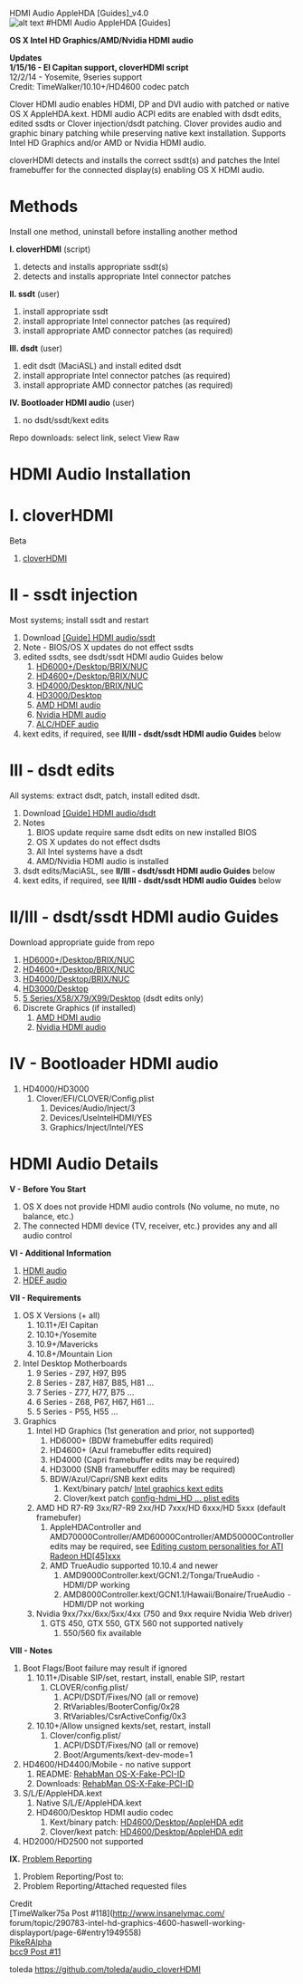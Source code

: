 HDMI Audio AppleHDA [Guides]_v4.0  
![alt text](https://github.com/toleda/audio_RealtekALC/blob/master/sound.jpeg)
#HDMI Audio AppleHDA [Guides]

**OS X Intel HD Graphics/AMD/Nvidia HDMI audio**  

**Updates**  
**1/15/16 - El Capitan support, cloverHDMI script**  
12/2/14 - Yosemite, 9series support   
Credit: TimeWalker/10.10+/HD4600 codec patch

Clover HDMI audio enables HDMI, DP and DVI audio with patched or native OS X AppleHDA.kext. HDMI audio ACPI edits are enabled with dsdt edits, edited ssdts or Clover injection/dsdt patching.  Clover provides audio and graphic binary patching while preserving native kext installation.  Supports Intel HD Graphics and/or AMD or Nvidia HDMI audio.

cloverHDMI detects and installs the correct ssdt(s) and patches the Intel framebuffer for the connected display(s) enabling OS X HDMI audio.

# Methods
Install one method, uninstall before installing another method  

**I.		cloverHDMI** (script)  

1. detects and installs appropriate ssdt(s)
2. detects and installs appropriate Intel connector patches  

**II.		ssdt** (user)  

1. install appropriate ssdt
2. install appropriate Intel connector patches (as required)
3. install appropriate AMD connector patches (as required)  

**III.		dsdt** (user)  

1. edit dsdt (MaciASL) and install edited dsdt
2. install appropriate Intel connector patches (as required)
3. install appropriate AMD connector patches (as required)

**IV.		Bootloader HDMI audio** (user)

1. no dsdt/ssdt/kext edits

Repo downloads: select link, select View Raw
# HDMI Audio Installation
# I.	cloverHDMI  
Beta  

1. [cloverHDMI](https://github.com/toleda/audio_CloverHDMI/) 


# II - ssdt injection
 Most systems; install ssdt and restart  

1. Download [[Guide] HDMI audio/ssdt](https://github.com/toleda/audio_hdmi_guides/blob/master/%5BGuide%5D-OSX-hdmi_audio-hdef_audio-ssdt.pdf.zip)
2. Note - BIOS/OS X updates do not effect ssdts
3. edited ssdts, see dsdt/ssdt HDMI audio Guides below
	1. [HD6000+/Desktop/BRIX/NUC](https://github.com/toleda/audio_hdmi_9series/tree/master/ssdt_hdmi-hd6000%2B)
	2. [HD4600+/Desktop/BRIX/NUC](https://github.com/toleda/audio_hdmi_8series/tree/master/ssdt_hdmi-hd4600%2B)
	3. [HD4000/Desktop/BRIX/NUC](https://github.com/toleda/audio_hdmi_hd4000/tree/master/ssdt_hdmi-hd4000)
	4. [HD3000/Desktop](https://github.com/toleda/audio_hdmi_hd3000/tree/master/ssdt_hdmi-hd3000)
	5. [AMD HDMI audio](https://github.com/toleda/audio_hdmi_amd-nvidia/tree/master/ssdt_hdmi-amd)
	6. [Nvidia HDMI audio](https://github.com/toleda/audio_hdmi_amd-nvidia/tree/master/ssdt_hdmi-nvidia)
	5. [ALC/HDEF audio](https://github.com/toleda/audio_ALCInjection/tree/master/ssdt_hdef)
4. kext edits, if required, see **II/III - dsdt/ssdt HDMI audio Guides** below  

# III - dsdt edits
All systems: extract dsdt, patch, install edited dsdt.

1. Download [[Guide] HDMI audio/dsdt](https://github.com/toleda/audio_hdmi_guides/blob/master/%5BGuide%5D-OSX-hdmi_audio-hdef_audio-dsdt.pdf.zip)
2. Notes
	1. BIOS update require same dsdt edits on new installed BIOS
	2. OS X updates do not effect dsdts
	3. All Intel systems have a dsdt
	4. AMD/Nvidia HDMI audio is installed
3. dsdt edits/MaciASL, see **II/III - dsdt/ssdt HDMI audio Guides** below
4. kext edits, if required, see **II/III - dsdt/ssdt HDMI audio Guides** below

# II/III - dsdt/ssdt HDMI audio Guides
Download appropriate guide from repo

1. [HD6000+/Desktop/BRIX/NUC](https://github.com/toleda/audio_hdmi_9series)
2. [HD4600+/Desktop/BRIX/NUC](https://github.com/toleda/audio_hdmi_8series)
3. [HD4000/Desktop/BRIX/NUC](https://github.com/toleda/audio_hdmi_hd4000)
4. [HD3000/Desktop](https://github.com/toleda/audio_hdmi_hd3000/tree/master/ssdt_hdmi-hd3000)
5. [5 Series/X58/X79/X99/Desktop](https://github.com/toleda/audio_hdmi_5series) (dsdt edits only)
6. Discrete Graphics (if installed)
	1.	[AMD HDMI audio](https://github.com/toleda/audio_hdmi_guides/blob/master/%5BGuide%5D-OSX-AMD-hdmi_audio.pdf.zip)
	2.	[Nvidia HDMI audio](https://github.com/toleda/audio_hdmi_guides/blob/master/%5BGuide%5D-OSX-Nvidia-hdmi_audio.pdf.zip)

# IV - Bootloader HDMI audio

1.	HD4000/HD3000
	1.	Clover/EFI/CLOVER/Config.plist
		1.	Devices/Audio/Inject/3
		2.	Devices/UseIntelHDMI/YES
		3.	Graphics/Inject/Intel/YES

# HDMI Audio Details 

**V - Before You Start**

1.	OS X does not provide HDMI audio controls (No volume, no mute, no balance, etc.)
2.	The connected HDMI device (TV, receiver, etc.) provides any and all audio control

**VI - Additional Information**

1.	[HDMI audio](https://github.com/toleda/audio_hdmi_guides)  
2.	[HDEF audio](https://github.com/toleda/audio_ALC_guides)

**VII - Requirements**  

1.  OS X Versions (+ all)
    1.  10.11+/El Capitan 
    2.  10.10+/Yosemite
    3.  10.9+/Mavericks
    4.  10.8+/Mountain Lion
2.	Intel Desktop Motherboards
	1.	9 Series - Z97, H97, B95
	2.	8 Series - Z87, H87, B85, H81 ...
	3.	7 Series - Z77, H77, B75 ...
	4.	6 Series - Z68, P67, H67, H61 ...
	5.	5 Series - P55, H55 ...
3.	Graphics
	1.	Intel HD Graphics (1st generation and prior, not supported)
		1.	HD6000+ (BDW framebuffer edits required)
		2.	HD4600+ (Azul framebuffer edits required)
		3.	HD4000 (Capri framebuffer edits may be required)
		4.	HD3000 (SNB framebuffer edits may be required)
		5.	BDW/Azul/Capri/SNB kext edits
			1.	Kext/binary patch/ [Intel graphics kext edits](https://github.com/toleda/graphics_Intel_framebuffers)
			2.	Clover/kext patch [config-hdmi_HD ... plist edits](https://github.com/toleda/audio_CloverHDMI)
	2.	AMD HD R7-R9 3xx/R7-R9 2xx/HD 7xxx/HD 6xxx/HD 5xxx (default framebufer)
		1.	AppleHDAController and AMD70000Controller/AMD60000Controller/AMD50000Controller edits may be required, see [Editing custom personalities for ATI Radeon HD[45]xxx](http://www.insanelymac.com/forum/topic/249642-editing-custom-personalities-for-ati-radeon-hd45xxx/)
		2.	AMD TrueAudio supported 10.10.4 and newer
			1.	AMD9000Controller.kext/GCN1.2/Tonga/TrueAudio
				⁃	HDMI/DP working
			2.	AMD8000Controller.kext/GCN1.1/Hawaii/Bonaire/TrueAudio
			⁃	HDMI/DP not working
	3.	Nvidia 9xx/7xx/6xx/5xx/4xx (750 and 9xx require Nvidia Web driver)
		1.	GTS 450, GTX 550, GTX 560 not supported natively
			1.	550/560 fix available

**VIII - Notes**

1. Boot Flags/Boot failure may result if ignored
	1.	10.11+/Disable SIP/set, restart, install, enable SIP, restart
		1.	CLOVER/config.plist/
			1. ACPI/DSDT/Fixes/NO (all or remove)
			2.	RtVariables/BooterConfig/0x28
			3.	RtVariables/CsrActiveConfig/0x3
	2.	10.10+/Allow unsigned kexts/set, restart, install
		1. Clover/config.plist/
			1. ACPI/DSDT/Fixes/NO (all or remove)
			2. Boot/Arguments/kext-dev-mode=1
2.	HD4600/HD4400/Mobile - no native support
	1. README: [RehabMan OS-X-Fake-PCI-ID](https://github.com/RehabMan/OS-X-Fake-PCI-ID)
	1. Downloads: [RehabMan OS-X-Fake-PCI-ID](https://bitbucket.org/RehabMan/os-x-fake-pci-id/downloads)
3.	S/L/E/AppleHDA.kext
	1.	Native S/L/E/AppleHDA.kext
	2.	HD4600/Desktop HDMI audio codec
		1.	Kext/binary patch: [HD4600/Desktop/AppleHDA edit](https://github.com/toleda/audio_hdmi_8series/blob/master/audio_hdmi_hd4600-hda-110.command.zip)
		2.	Clover/kext patch: [HD4600/Desktop/AppleHDA edit](https://github.com/toleda/audio_CloverHDMI/blob/master/config-hdmi_hd4600-100.plist.zip)
4.	HD2000/HD2500 not supported

**IX.** [Problem Reporting](https://github.com/toleda/audio_ALC_guides/blob/master/Problem%20Reporting.md)  

1.	Problem Reporting/Post to: 
2.	Problem Reporting/Attached requested files

Credit  
[TimeWalker75a Post #118](http://www.insanelymac.com/  forum/topic/290783-intel-hd-graphics-4600-haswell-working-displayport/page-6#entry1949558)  
[PikeRAlpha](https://pikeralpha.wordpress.com/2013/09/19/haswell-hdau-solution/)  
[bcc9 Post #11](http://www.insanelymac.com/forum/topic/290783-intel-hd-graphics-4600-haswell-working-displayport/?p=1934889)

toleda
https://github.com/toleda/audio_cloverHDMI